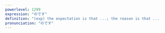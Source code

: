 ```yaml
---
powerlevel: 1299
expression: "のです"
definition: "(exp) the expectation is that ...; the reason is that ...; the fact is that ...; it is that ...; (P)"
pronunciation: "のです"
---
```

